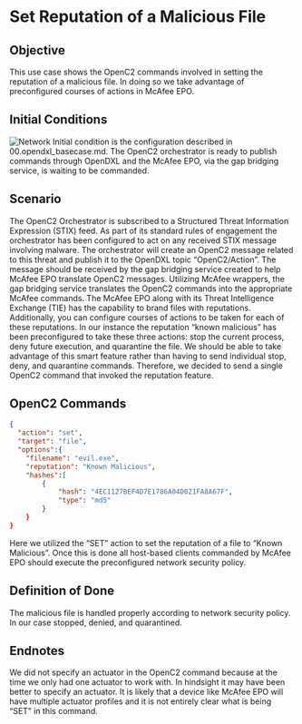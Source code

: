 # Set Reputation of a Malicious File

## Objective
This use case shows the OpenC2 commands involved in setting the reputation of a malicious file. In doing so we take advantage of preconfigured courses of actions in McAfee EPO. 

## Initial Conditions
![Network](https://raw.githubusercontent.com/oasis-tcs/openc2-lsc-usecases/master/G2/images/network_basecase.png)
Initial condition is the configuration described in 00.opendxl_basecase.md. The OpenC2 orchestrator is ready to publish commands through OpenDXL and the McAfee EPO, via the gap bridging service, is waiting to be commanded.

## Scenario
The OpenC2 Orchestrator is subscribed to a Structured Threat Information Expression (STIX) feed. As part of its standard rules of engagement the orchestrator has been configured to act on any received STIX message involving malware. The orchestrator will create an OpenC2 message related to this threat and publish it to the OpenDXL topic “OpenC2/Action”. The message should be received by the gap bridging service created to help McAfee EPO translate OpenC2 messages. Utilizing McAfee wrappers, the gap bridging service translates the OpenC2 commands into the appropriate McAfee commands.
The McAfee EPO along with its Threat Intelligence Exchange (TIE) has the capability to brand files with reputations. Additionally, you can configure courses of actions to be taken for each of these reputations. In our instance the reputation “known malicious” has been preconfigured to take these three actions: stop the current process, deny future execution, and quarantine the file. 
We should be able to take advantage of this smart feature rather than having to send individual stop, deny, and quarantine commands. Therefore, we decided to send a single OpenC2 command that invoked the reputation feature.

## OpenC2 Commands
```json
{
  "action": "set",
  "target": "file",
  "options":{
    "filename": "evil.exe",
    "reputation": "Known Malicious",
    "hashes":[
		{
			"hash": "4EC1127BEF4D7E1786A04D021FA8A67F",
			"type": "md5"
		}
    }
}
```
Here we utilized the “SET” action to set the reputation of a file to “Known Malicious”. Once this is done all host-based clients commanded by McAfee EPO should execute the preconfigured network security policy.    

## Definition of Done
The malicious file is handled properly according to network security policy. In our case stopped, denied, and quarantined. 

## Endnotes
We did not specify an actuator in the OpenC2 command because at the time we only had one actuator to work with. In hindsight it may have been better to specify an actuator. It is likely that a device like McAfee EPO will have multiple actuator profiles and it is not entirely clear what is being “SET” in this command.